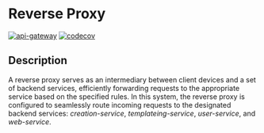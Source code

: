 # Reverse Proxy

[![api-gateway](https://github.com/hingew/hsfl-master-ai-cloud-engineering/actions/workflows/api-gateway.yml/badge.svg?branch=develop)](https://github.com/hingew/hsfl-master-ai-cloud-engineering/actions/workflows/api-gateway.yml)
[![codecov](https://codecov.io/gh/hingew/hsfl-master-ai-cloud-engineering/graph/badge.svg?token=CDPMA4XLME&flag=api-gateway)](https://codecov.io/gh/hingew/hsfl-master-ai-cloud-engineering)

## Description

A reverse proxy serves as an intermediary between client devices and a set of backend services, efficiently forwarding requests to the appropriate service based on the specified rules. In this system, the reverse proxy is configured to seamlessly route incoming requests to the designated backend services: *creation-service*, *templateing-service*, *user-service*, and *web-service*.
